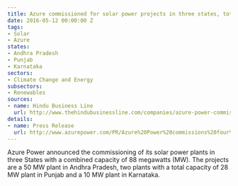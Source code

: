 ```yaml
---
title: Azure commissioned for solar power projects in three states, totalling 88 MW
date: 2016-05-12 00:00:00 Z
tags:
- Solar
- Azure
states:
- Andhra Pradesh
- Punjab
- Karnataka
sectors:
- Climate Change and Energy
subsectors:
- Renewables
sources:
- name: Hindu Business Line
  url: http://www.thehindubusinessline.com/companies/azure-power-commissions-projects-in-three-states/article8560744.ece
details:
- name: Press Release
  url: http://www.azurepower.com/PR/Azure%20Power%20commissions%20four%20new%20solar%20plants%20across%20three%20different%20states.pdf
---
```


Azure Power announced the commissioning of its solar power plants in three States with a combined capacity of 88 megawatts (MW). The projects are a 50 MW plant in Andhra Pradesh, two plants with a total capacity of 28 MW plant in Punjab and a 10 MW plant in Karnataka.
